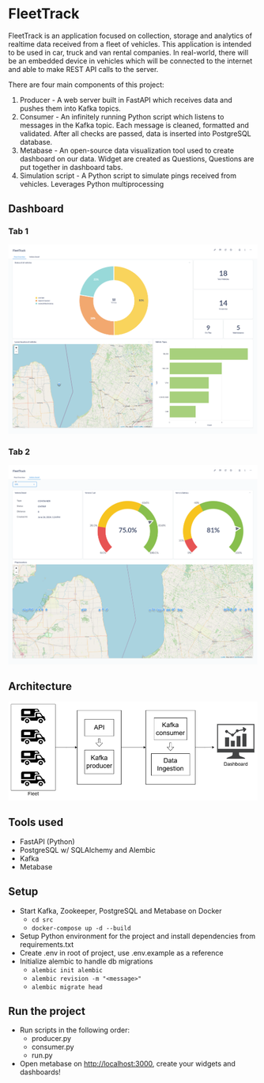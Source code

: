 # FleetTrack

FleetTrack is an application focused on collection, storage and analytics of realtime data received from a fleet of vehicles. 
This application is intended to be used in car, truck and van rental companies. 
In real-world, there will be an embedded device in vehicles which will be connected to the internet and able to make REST API calls to the server.

There are four main components of this project:
1. Producer - A web server built in FastAPI which receives data and pushes them into Kafka topics.
2. Consumer - An infinitely running Python script which listens to messages in the Kafka topic. Each message is cleaned, formatted and validated. After all checks are passed, data is inserted into PostgreSQL database.
3. Metabase - An open-source data visualization tool used to create dashboard on our data. Widget are created as Questions, Questions are put together in dashboard tabs. 
4. Simulation script - A Python script to simulate pings received from vehicles. Leverages Python multiprocessing

## Dashboard

### Tab 1
![](./assets/dashboard_tab_1.png)

### Tab 2
![](./assets/dashboard_tab_2.png)

## Architecture

 <div style="text-align:center">
<img src="./assets/FleetTrack.png"  alt="Architecture"/>
</div>

## Tools used

- FastAPI (Python)
- PostgreSQL w/ SQLAlchemy and Alembic
- Kafka
- Metabase

## Setup

- Start Kafka, Zookeeper, PostgreSQL and Metabase on Docker
  - `cd src`
  - `docker-compose up -d --build`
- Setup Python environment for the project and install dependencies from requirements.txt
- Create .env in root of project, use .env.example as a reference
- Initialize alembic to handle db migrations
  - `alembic init alembic`
  - `alembic revision -m "<message>"`
  - `alembic migrate head`

## Run the project

- Run scripts in the following order:
  - producer.py
  - consumer.py
  - run.py
- Open metabase on [http://localhost:3000](http://localhost:3000), create your widgets and dashboards!